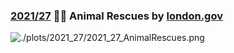 ### [2021/27](https://github.com/Z3tt/TidyTuesday/tree/master/R/2021_27_AnimalRescues.Rmd) 👩‍🚒 Animal Rescues by [london.gov](https://data.london.gov.uk/dataset/animal-rescue-incidents-attended-by-lfb)

![./plots/2021_27/2021_27_AnimalRescues.png](https://raw.githubusercontent.com/Z3tt/TidyTuesday/master/plots/2021_27/2021_27_AnimalRescues.png)
